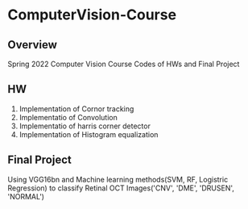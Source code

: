 # ComputerVision-Course

## Overview 
Spring 2022 Computer Vision Course Codes of HWs and Final Project

## HW
1. Implementation of Cornor tracking 
2. Implementatio of Convolution
3. Implementatio of harris corner detector
4. Implementation of Histogram equalization

## Final Project 
Using VGG16bn and Machine learning methods(SVM, RF, Logistric Regression) to classify Retinal OCT Images('CNV', 'DME', 'DRUSEN', 'NORMAL')
